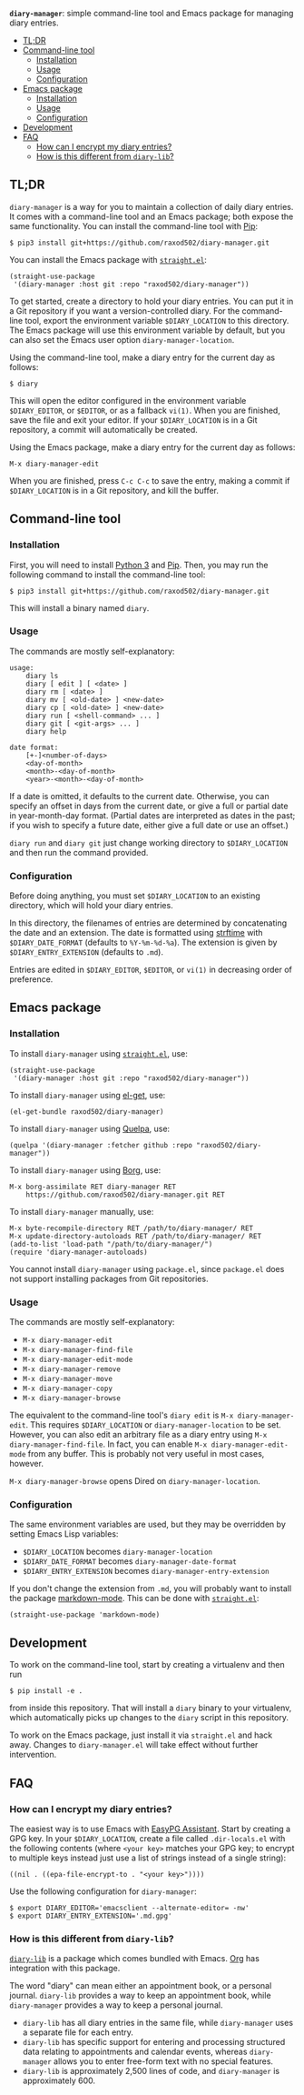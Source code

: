 **`diary-manager`**: simple command-line tool and Emacs package for
managing diary entries.

<!-- toc -->

- [TL;DR](#tldr)
- [Command-line tool](#command-line-tool)
  * [Installation](#installation)
  * [Usage](#usage)
  * [Configuration](#configuration)
- [Emacs package](#emacs-package)
  * [Installation](#installation-1)
  * [Usage](#usage-1)
  * [Configuration](#configuration-1)
- [Development](#development)
- [FAQ](#faq)
  * [How can I encrypt my diary entries?](#how-can-i-encrypt-my-diary-entries)
  * [How is this different from `diary-lib`?](#how-is-this-different-from-diary-lib)

<!-- tocstop -->

## TL;DR

`diary-manager` is a way for you to maintain a collection of daily
diary entries. It comes with a command-line tool and an Emacs package;
both expose the same functionality. You can install the command-line
tool with [Pip]:

    $ pip3 install git+https://github.com/raxod502/diary-manager.git

You can install the Emacs package with [`straight.el`][straight.el]:

    (straight-use-package
     '(diary-manager :host git :repo "raxod502/diary-manager"))

To get started, create a directory to hold your diary entries. You can
put it in a Git repository if you want a version-controlled diary. For
the command-line tool, export the environment variable
`$DIARY_LOCATION` to this directory. The Emacs package will use this
environment variable by default, but you can also set the Emacs user
option `diary-manager-location`.

Using the command-line tool, make a diary entry for the current day as
follows:

    $ diary

This will open the editor configured in the environment variable
`$DIARY_EDITOR`, or `$EDITOR`, or as a fallback `vi(1)`. When you are
finished, save the file and exit your editor. If your
`$DIARY_LOCATION` is in a Git repository, a commit will automatically
be created.

Using the Emacs package, make a diary entry for the current day as
follows:

    M-x diary-manager-edit

When you are finished, press `C-c C-c` to save the entry, making a
commit if `$DIARY_LOCATION` is in a Git repository, and kill the
buffer.

## Command-line tool
### Installation

First, you will need to install [Python 3][python] and [Pip]. Then,
you may run the following command to install the command-line tool:

    $ pip3 install git+https://github.com/raxod502/diary-manager.git

This will install a binary named `diary`.

### Usage

The commands are mostly self-explanatory:

    usage:
        diary ls
        diary [ edit ] [ <date> ]
        diary rm [ <date> ]
        diary mv [ <old-date> ] <new-date>
        diary cp [ <old-date> ] <new-date>
        diary run [ <shell-command> ... ]
        diary git [ <git-args> ... ]
        diary help

    date format:
        [+-]<number-of-days>
        <day-of-month>
        <month>-<day-of-month>
        <year>-<month>-<day-of-month>

If a date is omitted, it defaults to the current date. Otherwise, you
can specify an offset in days from the current date, or give a full or
partial date in year-month-day format. (Partial dates are interpreted
as dates in the past; if you wish to specify a future date, either
give a full date or use an offset.)

`diary run` and `diary git` just change working directory to
`$DIARY_LOCATION` and then run the command provided.

### Configuration

Before doing anything, you must set `$DIARY_LOCATION` to an existing
directory, which will hold your diary entries.

In this directory, the filenames of entries are determined by
concatenating the date and an extension. The date is formatted using
[strftime] with `$DIARY_DATE_FORMAT` (defaults to `%Y-%m-%d-%a`). The
extension is given by `$DIARY_ENTRY_EXTENSION` (defaults to `.md`).

Entries are edited in `$DIARY_EDITOR`, `$EDITOR`, or `vi(1)` in
decreasing order of preference.

## Emacs package
### Installation

To install `diary-manager` using [`straight.el`][straight.el], use:

    (straight-use-package
     '(diary-manager :host git :repo "raxod502/diary-manager"))

To install `diary-manager` using [el-get], use:

    (el-get-bundle raxod502/diary-manager)

To install `diary-manager` using [Quelpa], use:

    (quelpa '(diary-manager :fetcher github :repo "raxod502/diary-manager"))

To install `diary-manager` using [Borg], use:

    M-x borg-assimilate RET diary-manager RET
        https://github.com/raxod502/diary-manager.git RET

To install `diary-manager` manually, use:

    M-x byte-recompile-directory RET /path/to/diary-manager/ RET
    M-x update-directory-autoloads RET /path/to/diary-manager/ RET
    (add-to-list 'load-path "/path/to/diary-manager/")
    (require 'diary-manager-autoloads)

You cannot install `diary-manager` using `package.el`, since
`package.el` does not support installing packages from Git
repositories.

### Usage

The commands are mostly self-explanatory:

* `M-x diary-manager-edit`
* `M-x diary-manager-find-file`
* `M-x diary-manager-edit-mode`
* `M-x diary-manager-remove`
* `M-x diary-manager-move`
* `M-x diary-manager-copy`
* `M-x diary-manager-browse`

The equivalent to the command-line tool's `diary edit` is `M-x
diary-manager-edit`. This requires `$DIARY_LOCATION` or
`diary-manager-location` to be set. However, you can also edit an
arbitrary file as a diary entry using `M-x
diary-manager-find-file`. In fact, you can enable `M-x
diary-manager-edit-mode` from any buffer. This is probably not very
useful in most cases, however.

`M-x diary-manager-browse` opens Dired on `diary-manager-location`.

### Configuration

The same environment variables are used, but they may be overridden by
setting Emacs Lisp variables:

* `$DIARY_LOCATION` becomes `diary-manager-location`
* `$DIARY_DATE_FORMAT` becomes `diary-manager-date-format`
* `$DIARY_ENTRY_EXTENSION` becomes `diary-manager-entry-extension`

If you don't change the extension from `.md`, you will probably want
to install the package [markdown-mode]. This can be done
with [`straight.el`][straight.el]:

    (straight-use-package 'markdown-mode)

## Development

To work on the command-line tool, start by creating a virtualenv and
then run

    $ pip install -e .

from inside this repository. That will install a `diary` binary to
your virtualenv, which automatically picks up changes to the `diary`
script in this repository.

To work on the Emacs package, just install it via `straight.el` and
hack away. Changes to `diary-manager.el` will take effect without
further intervention.

## FAQ
### How can I encrypt my diary entries?

The easiest way is to use Emacs with [EasyPG Assistant][epa]. Start by
creating a GPG key. In your `$DIARY_LOCATION`, create a file called
`.dir-locals.el` with the following contents (where `<your key>`
matches your GPG key; to encrypt to multiple keys instead just use a
list of strings instead of a single string):

    ((nil . ((epa-file-encrypt-to . "<your key>"))))

Use the following configuration for `diary-manager`:

    $ export DIARY_EDITOR='emacsclient --alternate-editor= -nw'
    $ export DIARY_ENTRY_EXTENSION='.md.gpg'

### How is this different from `diary-lib`?

[`diary-lib`][diary-lib] is a package which comes bundled with
Emacs. [Org] has integration with this package.

The word "diary" can mean either an appointment book, or a personal
journal. `diary-lib` provides a way to keep an appointment book, while
`diary-manager` provides a way to keep a personal journal.

* `diary-lib` has all diary entries in the same file, while
  `diary-manager` uses a separate file for each entry.
* `diary-lib` has specific support for entering and processing
  structured data relating to appointments and calendar events,
  whereas `diary-manager` allows you to enter free-form text with no
  special features.
* `diary-lib` is approximately 2,500 lines of code, and
  `diary-manager` is approximately 600.

[borg]: https://github.com/emacscollective/borg
[diary-lib]: https://www.gnu.org/software/emacs/manual/html_node/emacs/Diary.html
[el-get]: https://github.com/dimitri/el-get
[epa]: https://www.gnu.org/software/emacs/manual/html_mono/epa.html
[markdown-mode]: https://github.com/jrblevin/markdown-mode
[org]: https://orgmode.org/
[pip]: https://pip.pypa.io/en/stable/
[python]: https://www.python.org/
[quelpa]: https://github.com/quelpa/quelpa
[straight.el]: https://github.com/raxod502/straight.el
[strftime]: http://strftime.org/
